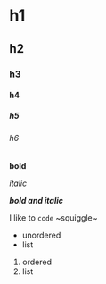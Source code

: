 # h1
## h2
### h3
#### h4
##### h5
###### h6

**bold**

*italic*

***bold and italic***

I like to `code`
~squiggle~

* unordered
* list

1. ordered
2. list


